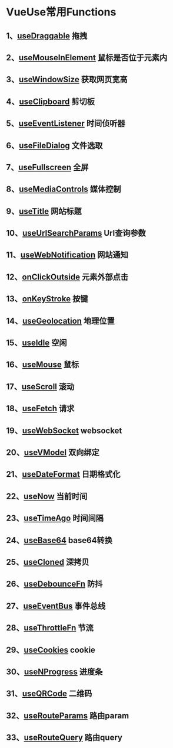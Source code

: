# VueUse常用Functions

## 1、[useDraggable](https://vueuse.org/core/useDraggable/) 拖拽

## 2、[useMouseInElement](https://vueuse.org/core/useMouseInElement/) 鼠标是否位于元素内

## 3、[useWindowSize](https://vueuse.org/core/useWindowSize/) 获取网页宽高

## 4、[useClipboard](https://vueuse.org/core/useClipboard/) 剪切板

## 5、[useEventListener](https://vueuse.org/core/useEventListener/) 时间侦听器

## 6、[useFileDialog](https://vueuse.org/core/useFileDialog/) 文件选取

## 7、[useFullscreen](https://vueuse.org/core/useFullscreen/) 全屏

## 8、[useMediaControls](https://vueuse.org/core/useMediaControls/) 媒体控制

## 9、[useTitle](https://vueuse.org/core/useTitle/) 网站标题

## 10、[useUrlSearchParams](https://vueuse.org/core/useUrlSearchParams/) Url查询参数

## 11、[useWebNotification](https://vueuse.org/core/useWebNotification/) 网站通知

## 12、[onClickOutside](https://vueuse.org/core/onClickOutside/) 元素外部点击

## 13、[onKeyStroke](https://vueuse.org/core/onKeyStroke/) 按键

## 14、[useGeolocation](https://vueuse.org/core/useGeolocation/) 地理位置

## 15、[useIdle](https://vueuse.org/core/useIdle/) 空闲

## 16、[useMouse](https://vueuse.org/core/useMouse/) 鼠标

## 17、[useScroll](https://vueuse.org/core/useScroll/) 滚动

## 18、[useFetch](https://vueuse.org/core/useFetch/) 请求

## 19、[useWebSocket](https://vueuse.org/core/useWebSocket/) websocket

## 20、[useVModel](https://vueuse.org/core/useVModel/) 双向绑定

## 21、[useDateFormat](https://vueuse.org/shared/useDateFormat/) 日期格式化

## 22、[useNow](https://vueuse.org/core/useNow/) 当前时间

## 23、[useTimeAgo](https://vueuse.org/core/useTimeAgo/) 时间间隔

## 24、[useBase64](https://vueuse.org/core/useBase64/) base64转换

## 25、[useCloned](https://vueuse.org/core/useCloned/) 深拷贝

## 26、[useDebounceFn](https://vueuse.org/shared/useDebounceFn/) 防抖

## 27、[useEventBus](https://vueuse.org/core/useEventBus/) 事件总线

## 28、[useThrottleFn](https://vueuse.org/shared/useThrottleFn/) 节流

## 29、[useCookies](https://vueuse.org/integrations/useCookies/) cookie

## 30、[useNProgress](https://vueuse.org/integrations/useNProgress/) 进度条

## 31、[useQRCode](https://vueuse.org/integrations/useQRCode/) 二维码

## 32、[useRouteParams](https://vueuse.org/router/useRouteParams/) 路由param

## 33、[useRouteQuery](https://vueuse.org/router/useRouteQuery/) 路由query
